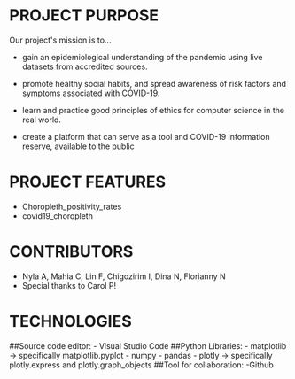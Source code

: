# PROJECT PURPOSE
Our project's mission is to...
- gain an epidemiological understanding of the pandemic using live datasets from accredited sources.

- promote healthy social habits, and spread awareness of risk factors and symptoms associated with COVID-19.

- learn and practice good principles of ethics for computer science in the real world.

- create a platform that can serve as a tool and COVID-19 information reserve, available to the public

# PROJECT FEATURES
- Choropleth_positivity_rates
- covid19_choropleth

# CONTRIBUTORS
- Nyla A, Mahia C, Lin F, Chigozirim I, Dina N, Florianny N
- Special thanks to Carol P!
# TECHNOLOGIES 
   ##Source code editor: 
        - Visual Studio Code 
    ##Python Libraries:
        - matplotlib → specifically matplotlib.pyplot
        - numpy
        - pandas
        - plotly → specifically plotly.express and plotly.graph_objects
    ##Tool for collaboration:
        -Github 
